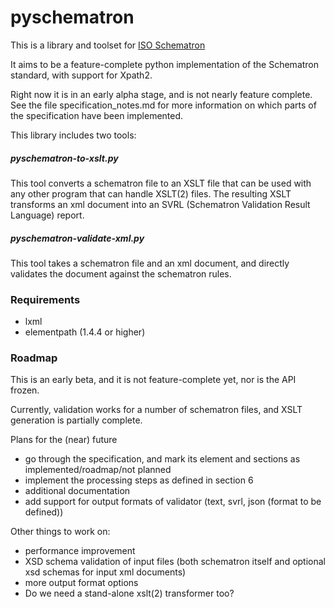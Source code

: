 # pyschematron

This is a library and toolset for [ISO Schematron](https://http://schematron.com/)

It aims to be a feature-complete python implementation of the Schematron standard, with support for Xpath2.

Right now it is in an early alpha stage, and is not nearly feature complete. See the file specification_notes.md for more information on which parts of the specification have been implemented.

This library includes two tools:

##### pyschematron-to-xslt.py

This tool converts a schematron file to an XSLT file that can be used with any other program that can handle XSLT(2) files. The resulting XSLT transforms an xml document into an SVRL (Schematron Validation Result Language) report.

##### pyschematron-validate-xml.py

This tool takes a schematron file and an xml document, and directly validates the document against the schematron rules.


### Requirements

- lxml
- elementpath (1.4.4 or higher)

### Roadmap

This is an early beta, and it is not feature-complete yet, nor is the API frozen.

Currently, validation works for a number of schematron files, and XSLT generation is partially complete.

Plans for the (near) future

- go through the specification, and mark its element and sections as implemented/roadmap/not planned
- implement the processing steps as defined in section 6
- additional documentation
- add support for output formats of validator (text, svrl, json (format to be defined))

Other things to work on:
- performance improvement
- XSD schema validation of input files (both schematron itself and optional xsd schemas for input xml documents) 
- more output format options
- Do we need a stand-alone xslt(2) transformer too?